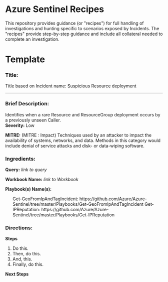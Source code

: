# Azure Sentinel Recipes
This repository provides guidance (or "recipes") for full handling of investigations and hunting specific to scenarios exposed by Incidents. The "recipes" provide step-by-step guidance and include all collateral needed to complete an investigation.

<h1>Template</h1>

<h3><b>Title:</b></h3> Title based on Incident name: Suspicious Resource deployment

<hr>
<h3><b>Brief Description:</b></h3> 
Identifies when a rare Resource and ResourceGroup deployment occurs by a previously unseen Caller.
</br>
<b>Severity:</b> Low

<b>MITRE:</b> <link> (MITRE : Impact) Techniques used by an attacker to impact the availability of systems, networks, and data. Methods in this category would include denial of service attacks and disk- or data-wiping software.

<h3><b>Ingredients:</b></h3> 

<b>Query:</b> <i>link to query</i>

<b>Workbook Name:</b> <i>link to Workbook</i>

<b>Playbook(s) Name(s):</b> 
<ol>
Get-GeoFromIpAndTagIncident: https://github.com/Azure/Azure-Sentinel/tree/master/Playbooks/Get-GeoFromIpAndTagIncident
Get-IPReputation:  https://github.com/Azure/Azure-Sentinel/tree/master/Playbooks/Get-IPReputation
	</ol>

<h3><b>Directions:</b></h3> 

<b>Steps</b>
<ol>
	<li>Do this.</li>
	<li>Then, do this.</li>
	<li>And, this.</li>
	<li>Finally, do this.</li>
</ol>

<b>Next Steps</b>
